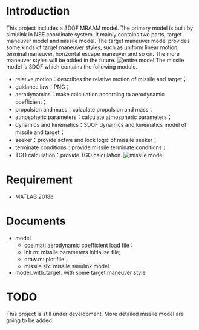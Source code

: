 # Introduction
This project includes a 3DOF MRAAM model. The primary model is built by simulink in NSE coordinate system. 
It mainly contains two parts, target maneuver model and missile model. The target maneuver model provides some kinds of 
target maneuver styles, such as uniform linear motion, terminal maneuver, horizontal escape maneuver and so on. The more maneuver styles will 
be added in the future.
![entire model](https://gitee.com/yangshengqi/Javelin/raw/master/img/entire_model.PNG)
The missile model is 3DOF which contains the following module.
* relative motion：describes the relative motion of missile and target；
* guidance law：PNG；
* aerodynamics：make calculation according to aerodynamic coefficient；
* propulsion and mass：calculate propulsion and mass；
* atmospheric parameters：calculate atmospheric parameters；
* dynamics and kinematics：3DOF dynamics and kinematics model of missile and target；
* seeker：provide active and lock logic of missile seeker；
* terminate conditions：provide missile terminate conditions；
* TGO calculation：provide TGO calculation.
![missile model](https://gitee.com/yangshengqi/Javelin/raw/master/img/missile_model.PNG)

# Requirement
* MATLAB 2018b 

# Documents
* model
   * coe.mat: aerodynamic coefficient load file；
   * init.m: missile parameters initialize file;
   * draw.m: plot file；
   * missile.slx: missile simulink model.
* model_with_target: with some target maneuver style
   
# TODO
This project is still under development. More detailed missile model are going to be added. 
